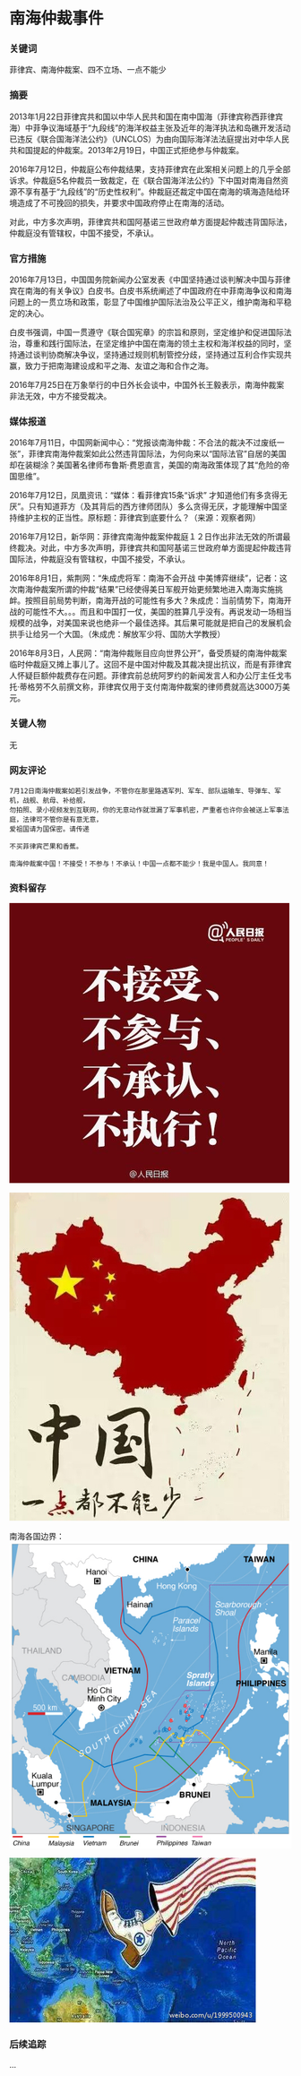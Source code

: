 # 南海仲裁事件

### 关键词

菲律宾、南海仲裁案、四不立场、一点不能少

### 摘要

2013年1月22日菲律宾共和国以中华人民共和国在南中国海（菲律宾称西菲律宾海）中菲争议海域基于“九段线”的海洋权益主张及近年的海洋执法和岛礁开发活动已违反《联合国海洋法公约》（UNCLOS）为由向国际海洋法法庭提出对中华人民共和国提起的仲裁案。2013年2月19日，中国正式拒绝参与仲裁案。

2016年7月12日，仲裁庭公布仲裁结果，支持菲律宾在此案相关问题上的几乎全部诉求。仲裁庭5名仲裁员一致裁定，在《联合国海洋法公约》下中国对南海自然资源不享有基于“九段线”的“历史性权利”。仲裁庭还裁定中国在南海的填海造陆给环境造成了不可挽回的损失，并要求中国政府停止在南海的活动。

对此，中方多次声明，菲律宾共和国阿基诺三世政府单方面提起仲裁违背国际法，仲裁庭没有管辖权，中国不接受，不承认。

### 官方措施

2016年7月13日，中国国务院新闻办公室发表《中国坚持通过谈判解决中国与菲律宾在南海的有关争议》白皮书。白皮书系统阐述了中国政府在中菲南海争议和南海问题上的一贯立场和政策，彰显了中国维护国际法治及公平正义，维护南海和平稳定的决心。

白皮书强调，中国一贯遵守《联合国宪章》的宗旨和原则，坚定维护和促进国际法治，尊重和践行国际法，在坚定维护中国在南海的领土主权和海洋权益的同时，坚持通过谈判协商解决争议，坚持通过规则机制管控分歧，坚持通过互利合作实现共赢，致力于把南海建设成和平之海、友谊之海和合作之海。

2016年7月25日在万象举行的中日外长会谈中，中国外长王毅表示，南海仲裁案非法无效，中方不接受裁决。

### 媒体报道

2016年7月11日，中国网新闻中心：“党报谈南海仲裁：不合法的裁决不过废纸一张”，菲律宾南海仲裁案如此公然违背国际法，为何向来以“国际法官”自居的美国却在装糊涂？美国著名律师布鲁斯·费恩直言，美国的南海政策体现了其“危险的帝国思维”。

2016年7月12日，凤凰资讯：“媒体：看菲律宾15条“诉求” 才知道他们有多贪得无厌”。只有知道菲方（及其背后的西方律师团队）多么贪得无厌，才能理解中国坚持维护主权的正当性。原标题：菲律宾到底要什么？（来源：观察者网）

2016年7月12日，新华网：菲律宾南海仲裁案仲裁庭１２日作出非法无效的所谓最终裁决。对此，中方多次声明，菲律宾共和国阿基诺三世政府单方面提起仲裁违背国际法，仲裁庭没有管辖权，中国不接受，不承认。

2016年8月1日，紫荆网：“朱成虎将军：南海不会开战 中美博弈继续”，记者：这次南海仲裁案所谓的仲裁“结果”已经使得美日军舰开始更频繁地进入南海实施挑衅。按照目前局势判断，南海开战的可能性有多大？朱成虎：当前情势下，南海开战的可能性不大。。。而且和中国打一仗，美国的胜算几乎没有。再说发动一场相当规模的战争，对美国来说也绝非一个最佳选择。其后果可能就是把自己的发展机会拱手让给另一个大国。（朱成虎：解放军少将、国防大学教授）

2016年8月3日，人民网：“南海仲裁账目应向世界公开”，备受质疑的南海仲裁案临时仲裁庭又摊上事儿了。这回不是中国对仲裁及其裁决提出抗议，而是有菲律宾人怀疑巨额仲裁费存在问题。菲律宾前总统阿罗约的新闻发言人和办公厅主任戈韦托·蒂格劳不久前撰文称，菲律宾仅用于支付南海仲裁案的律师费就高达3000万美元。

### 关键人物

无

### 网友评论

```
7月12日南海仲裁案如若引发战争，不管你在那里路遇军列、军车、部队运输车、导弹车、军机，战舰、航母、补给舰，
勿拍照、录小视频发到互联网，你的无意动作就泄漏了军事机密，严重者也许你会被送上军事法庭，法律可不管你是有意无意，
爱祖国请为国保密。请传递
```

```
不买菲律宾芒果和香蕉。
```

```
南海仲裁案中国！不接受！不参与！不承认！中国一点都不能少！我是中国人。我同意！
```

### 资料留存

![四不立场](../imgs/nanhai_sibu.jpg)

![一点不能少](../imgs/nanhai_ydbns.jpg)

南海各国边界：![南海各国边界](../imgs/South_China_Sea_claims_map.jpg)

![米国干涉](../imgs/nanhai_mg.jpg)

### 后续追踪

...
